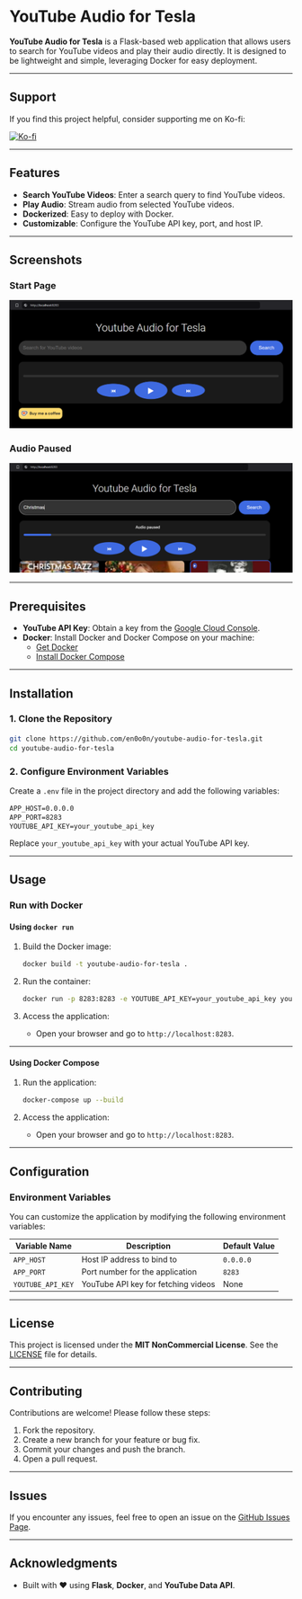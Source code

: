 
# YouTube Audio for Tesla

**YouTube Audio for Tesla** is a Flask-based web application that allows users to search for YouTube videos and play their audio directly. It is designed to be lightweight and simple, leveraging Docker for easy deployment.

---
## Support

If you find this project helpful, consider supporting me on Ko-fi:

[![Ko-fi](https://ko-fi.com/img/githubbutton_sm.svg)](https://ko-fi.com/en0o0n)

---
## Features

- **Search YouTube Videos**: Enter a search query to find YouTube videos.
- **Play Audio**: Stream audio from selected YouTube videos.
- **Dockerized**: Easy to deploy with Docker.
- **Customizable**: Configure the YouTube API key, port, and host IP.

---
## Screenshots

### Start Page
![Tesla YouTube Audio App Screenshot](https://github.com/en0o0n/youtube-audio-for-tesla/blob/main/tesla1.PNG)
### Audio Paused 
![Tesla YouTube Audio App Screenshot](https://github.com/en0o0n/youtube-audio-for-tesla/blob/main/tesla2.PNG)

---
## Prerequisites

- **YouTube API Key**: Obtain a key from the [Google Cloud Console](https://console.cloud.google.com/).
- **Docker**: Install Docker and Docker Compose on your machine:
  - [Get Docker](https://www.docker.com/products/docker-desktop/)
  - [Install Docker Compose](https://docs.docker.com/compose/install/)

---

## Installation

### 1. Clone the Repository

```bash
git clone https://github.com/en0o0n/youtube-audio-for-tesla.git
cd youtube-audio-for-tesla
```

### 2. Configure Environment Variables

Create a `.env` file in the project directory and add the following variables:

```env
APP_HOST=0.0.0.0
APP_PORT=8283
YOUTUBE_API_KEY=your_youtube_api_key
```

Replace `your_youtube_api_key` with your actual YouTube API key.

---

## Usage

### Run with Docker

#### Using `docker run`

1. Build the Docker image:
   ```bash
   docker build -t youtube-audio-for-tesla .
   ```

2. Run the container:
   ```bash
   docker run -p 8283:8283 -e YOUTUBE_API_KEY=your_youtube_api_key youtube-audio-for-tesla
   ```

3. Access the application:
   - Open your browser and go to `http://localhost:8283`.

---

#### Using Docker Compose

1. Run the application:
   ```bash
   docker-compose up --build
   ```

2. Access the application:
   - Open your browser and go to `http://localhost:8283`.

---

## Configuration

### Environment Variables

You can customize the application by modifying the following environment variables:

| Variable Name     | Description                          | Default Value |
|-------------------|--------------------------------------|---------------|
| `APP_HOST`        | Host IP address to bind to           | `0.0.0.0`     |
| `APP_PORT`        | Port number for the application      | `8283`        |
| `YOUTUBE_API_KEY` | YouTube API key for fetching videos  | None          |

---

## License

This project is licensed under the **MIT NonCommercial License**. See the [LICENSE](LICENSE) file for details.

---

## Contributing

Contributions are welcome! Please follow these steps:

1. Fork the repository.
2. Create a new branch for your feature or bug fix.
3. Commit your changes and push the branch.
4. Open a pull request.

---

## Issues

If you encounter any issues, feel free to open an issue on the [GitHub Issues Page](https://github.com/en0o0n/youtube-audio-for-tesla/issues).

---

## Acknowledgments

- Built with ❤️ using **Flask**, **Docker**, and **YouTube Data API**.

